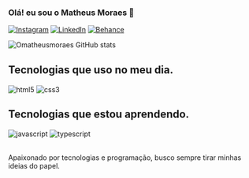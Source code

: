 ### Olá! eu sou o Matheus Moraes 👋

[![Instagram](https://img.shields.io/badge/Instagram-E4405F?style=for-the-badge&logo=instagram&logoColor=white)](https://www.instagram.com/omatheusmoraess/)
[![LinkedIn](https://img.shields.io/badge/LinkedIn-0077B5?style=for-the-badge&logo=linkedin&logoColor=white)](https://www.linkedin.com/in/matheus-moraes-98b700179/)
[![Behance](https://img.shields.io/badge/-Behance-blue?style=for-the-badge&logo=behance&logoColor=white)](https://www.behance.net/matheusmoraes25)

![Omatheusmoraes GitHub stats](https://github-readme-stats.vercel.app/api?username=omatheusmoraes&show_icons=true&theme=tokyonight)

## Tecnologias que uso no meu dia.
<div style="display: inline-block;">
    <img align="center" alt="html5" src="https://img.shields.io/badge/HTML5-E34F26?style=for-the-badge&logo=html5&logoColor=white">
    <img align="center" alt="css3" src="https://img.shields.io/badge/CSS3-1572B6?style=for-the-badge&logo=css3&logoColor=white">
</div>

## Tecnologias que estou aprendendo.
<div style="display: inline-block;">
    <img align="center" alt="javascript" src="https://img.shields.io/badge/JavaScript-F7DF1E?style=for-the-badge&logo=javascript&logoColor=black">
    <img align="center" alt="typescript" src="https://img.shields.io/badge/TypeScript-007ACC?style=for-the-badge&logo=typescript&logoColor=white">
</div><br><br>

Apaixonado por tecnologias e programação, busco sempre tirar minhas ideias do papel.
